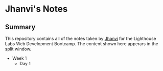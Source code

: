 # Jhanvi's Notes
## Summary 

This repository contains all of the notes taken by [Jhanvi](https://github.com/JhanviShah1) for the Lighthouse Labs Web Development Bootcamp. The content shown here apperars in the split window.

* Week 1
  * Day 1